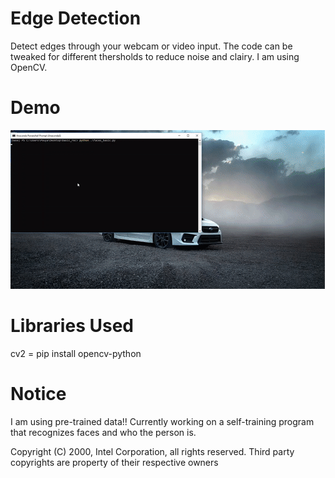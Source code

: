 # Edge Detection

Detect edges through your webcam or video input. 
The code can be tweaked for different thersholds to reduce noise and clairy.
I am using OpenCV. 

# Demo

![](ezgif.com-crop.gif)

# Libraries Used

cv2 = pip install opencv-python


# Notice 
I am using pre-trained data!! Currently working on a self-training program that recognizes faces and who the person is. 

 Copyright (C) 2000, Intel Corporation, all rights reserved.
 Third party copyrights are property of their respective owners